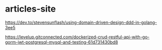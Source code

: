 # articles-site

https://dev.to/stevensunflash/using-domain-driven-design-ddd-in-golang-3ee5


https://levelup.gitconnected.com/dockerized-crud-restful-api-with-go-gorm-jwt-postgresql-mysql-and-testing-61d731430bd8


